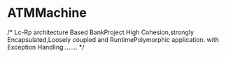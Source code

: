 # ATMMachine
/*
  Lc-Rp architecture Based BankProject 
  High Cohesion,strongly Encapsulated,Loosely coupled and RuntimePolymorphic application.
  with Exception Handling........
*/
